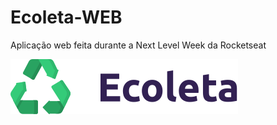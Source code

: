 # Ecoleta-WEB
Aplicação web feita durante a Next Level Week da Rocketseat

<img src = './web/src/assets/logo.svg' />
